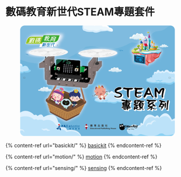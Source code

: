 # 數碼教育新世代STEAM專題套件

<figure><img src="../../.gitbook/assets/STEAM 專題套件 Cover-01.jpg" alt=""><figcaption></figcaption></figure>



{% content-ref url="basickit/" %}
[basickit](basickit/)
{% endcontent-ref %}

{% content-ref url="motion/" %}
[motion](motion/)
{% endcontent-ref %}

{% content-ref url="sensing/" %}
[sensing](sensing/)
{% endcontent-ref %}
